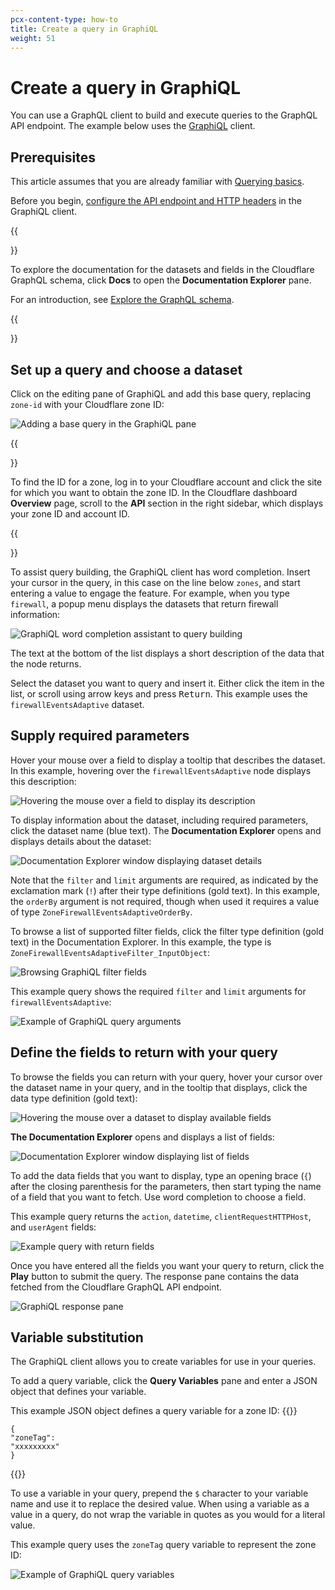 ```yaml
---
pcx-content-type: how-to
title: Create a query in GraphiQL
weight: 51
---
```


# Create a query in GraphiQL

You can use a GraphQL client to build and execute queries to the GraphQL API endpoint. The example below uses the [GraphiQL](https://github.com/graphql/graphiql/tree/main/packages/graphiql#readme) client.

## Prerequisites

This article assumes that you are already familiar with [Querying basics](/analytics/graphql-api/getting-started/querying-basics/).

Before you begin, [configure the API endpoint and HTTP headers](/analytics/graphql-api/getting-started/authentication/graphql-client-headers/) in the GraphiQL client.

{{<Aside type="note" header="Note">}}

To explore the documentation for the datasets and fields in the Cloudflare GraphQL schema, click **Docs** to open the **Documentation Explorer** pane.

For an introduction, see [Explore the GraphQL schema](/analytics/graphql-api/getting-started/explore-graphql-schema/).

{{</Aside>}}

## Set up a query and choose a dataset

Click on the editing pane of GraphiQL and add this base query, replacing `zone-id` with your Cloudflare zone ID:

![Adding a base query in the GraphiQL pane](/analytics/static/images/graphiql-base-query.png)

{{<Aside type="note" header="Note">}}

To find the ID for a zone, log in to your Cloudflare account and click the site for which you want to obtain the zone ID. In the Cloudflare dashboard **Overview** page, scroll to the **API** section in the right sidebar, which displays your zone ID and account ID.

{{</Aside>}}

To assist query building, the GraphiQL client has word completion. Insert your cursor in the query, in this case on the line below `zones`, and start entering a value to engage the feature. For example, when you type `firewall`, a popup menu displays the datasets that return firewall information:

![GraphiQL word completion assistant to query building](/analytics/static/images/graphiql-word-completion.png)

The text at the bottom of the list displays a short description of the data that the node returns.

Select the dataset you want to query and insert it. Either click the item in the list, or scroll using arrow keys and press <kbd>Return</kbd>. This example uses the `firewallEventsAdaptive` dataset.

## Supply required parameters

Hover your mouse over a field to display a tooltip that describes the dataset. In this example, hovering over the `firewallEventsAdaptive` node displays this description:

![Hovering the mouse over a field to display its description](/analytics/static/images/graphiql-set-up-base-query.png)

To display information about the dataset, including required parameters, click the dataset name (blue text). The **Documentation Explorer** opens and displays details about the dataset:

![Documentation Explorer window displaying dataset details](/analytics/static/images/graphiql-parameters.png)

Note that the `filter` and `limit` arguments are required, as indicated by the exclamation mark (`!`) after their type definitions (gold text). In this example, the `orderBy` argument is not required, though when used it requires a value of type `ZoneFirewallEventsAdaptiveOrderBy`.

To browse a list of supported filter fields, click the filter type definition (gold text) in the Documentation Explorer. In this example, the type is `ZoneFirewallEventsAdaptiveFilter_InputObject`:

![Browsing GraphiQL filter fields](/analytics/static/images/graphiql-filter-fields.png)

This example query shows the required `filter` and `limit` arguments for `firewallEventsAdaptive`:

![Example of GraphiQL query arguments](/analytics/static/images/graphiql-filter-values.png)

## Define the fields to return with your query

To browse the fields you can return with your query, hover your cursor over the dataset name in your query, and in the tooltip that displays, click the data type definition (gold text):

![Hovering the mouse over a dataset to display available fields](/analytics/static/images/graphiql-set-up-base-query.png)

**The Documentation Explorer** opens and displays a list of fields:

![Documentation Explorer window displaying list of fields](/analytics/static/images/graphiql-return-fields.png)

To add the data fields that you want to display, type an opening brace (`{`) after the closing parenthesis for the parameters, then start typing the name of a field that you want to fetch. Use word completion to choose a field.

This example query returns the `action`, `datetime`, `clientRequestHTTPHost`, and `userAgent` fields:

![Example query with return fields](/analytics/static/images/graphiql-query-return-field-values.png)

Once you have entered all the fields you want your query to return, click the **Play** button to submit the query. The response pane contains the data fetched from the Cloudflare GraphQL API endpoint.

![GraphiQL response pane](/analytics/static/images/create-query-fw-data-set-play.png)

## Variable substitution

The GraphiQL client allows you to create variables for use in your queries.

To add a query variable, click the **Query Variables** pane and enter a JSON object that defines your variable.

This example JSON object defines a query variable for a zone ID:
{{<raw>}}<pre class="CodeBlock CodeBlock-with-rows CodeBlock-scrolls-horizontally CodeBlock-is-light-in-light-theme CodeBlock--language-json" language="json"><code><span class="CodeBlock--rows"><span class="CodeBlock--rows-content"><span class="CodeBlock--row"><span class="CodeBlock--row-indicator"></span><div class="CodeBlock--row-content"><span class="CodeBlock--token-punctuation">{</span><span class="CodeBlock--token-plain"> </span><span class="CodeBlock--token-property">&quot;zoneTag&quot;</span><span class="CodeBlock--token-operator">:</span><span class="CodeBlock--token-plain"> </span><span class="CodeBlock--token-string">&quot;xxxxxxxxx&quot;</span><span class="CodeBlock--token-plain"> </span><span class="CodeBlock--token-punctuation">}</span><span class="CodeBlock--token-plain">
</span></div></span></span></span></code></pre>{{</raw>}}

To use a variable in your query, prepend the `$` character to your variable name and use it to replace the desired value. When using a variable as a value in a query, do not wrap the variable in quotes as you would for a literal value.

This example query uses the `zoneTag` query variable to represent the zone ID:

![Example of GraphiQL query variables](/analytics/static/images/graphiql-query-variables.png)
